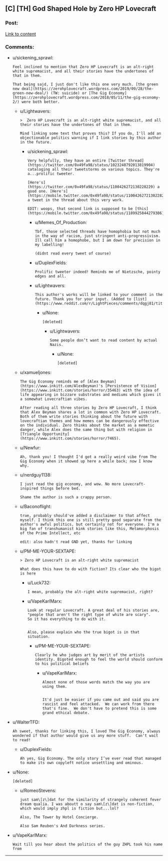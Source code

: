 ## [C] [TH] God Shaped Hole by Zero HP Lovecraft

### Post:

[Link to content](https://medium.com/@zerohplovecraft/god-shaped-hole-310434e9eb4)

### Comments:

- u/sickening_sprawl:
  ```
  Feel inclined to mention that Zero HP Lovecraft is an alt-right white supremacist, and all their stories have the undertones of that in them.

  That being sajd, I just don't like this one very much. [the green new deal](https://zerohplovecraft.wordpress.com/2019/09/28/the-green-new-deal/) (TW: suicide) or [The Gig Economy](https://zerohplovecraft.wordpress.com/2018/05/11/the-gig-economy-2/) were both better.
  ```

  - u/Lightwavers:
    ```
    >  Zero HP Lovecraft is an alt-right white supremacist, and all their stories have the undertones of that in them.

    Mind linking some text that proves this? If you do, I'll add an objectionable politics warning if I link stories by this author in the future.
    ```

    - u/sickening_sprawl:
      ```
      Very helpfully, they have an entire [Twitter thread](https://twitter.com/0x49fa98/status/1023248792013819904) cataloging all their tweetstorms on various topics. They're a...prolific tweeter.

      [Here's](https://twitter.com/0x49fa98/status/1100426272130228229) a good one. [Here's](https://mobile.twitter.com/0x49fa98/status/1100426272130228229) a tweet in the thread about this very work.

      EDIT: woops, that second link is supposed to be [this](https://mobile.twitter.com/0x49fa98/status/1189925844279386113)
      ```

      - u/Memes_Of_Production:
        ```
        Tbf, those selected threads have homophobia but not much in the way of racism, just stringent anti-progressivism. Ill call him a homophobe, but I am down for precision in my labelling!

        (didnt read every tweet of course)
        ```

      - u/DuplexFields:
        ```
        Prolific tweeter indeed! Reminds me of Nietzsche, pointy edges and all.
        ```

      - u/Lightwavers:
        ```
        This author's works will be linked to your comment in the future. Thank you for your input. (Added to [list](https://www.reddit.com/r/LightPieces/comments/dqgj81/title_list/f782f72/))
        ```

        - u/None:
          ```
          [deleted]
          ```

          - u/Lightwavers:
            ```
            Some people don’t want to read content by actual Nazis.
            ```

            - u/None:
              ```
              [deleted]
              ```

  - u/xamueljones:
    ```
    The Gig Economy reminds me of [Alex Beyman](https://www.inkitt.com/AlexBeyman)'s [Persistence of Vision](https://www.inkitt.com/stories/horror/35463) with the idea of life appearing in bizzare substrates and mediums which gives it a somewhat Lovecraftian vibes.

    After reading all three stories by Zero HP Lovecraft, I think that Alex Beyman shares a lot in common with Zero HP Lovecraft. Both of them write stories thinking about the future with lovecraftian themes and how memes can be dangerously effective on the individual. Zero thinks about the market as a memetic danger, while Alex does the same thing but with religion in [Triangle Opportunity](https://www.inkitt.com/stories/horror/7465).
    ```

  - u/Newfur:
    ```
    Ah, thank you! I thought I'd got a really weird vibe from The Gig Economy when it showed up here a while back; now I know why.
    ```

  - u/nerdguy1138:
    ```
    I just read the gig economy, and wow. No more Lovecraft-inspired things before bed.

    Shame the author is such a crappy person.
    ```

  - u/Baconoflight:
    ```
    true, probably should've added a disclaimer to that affect myself. I think this one is still pretty good separate from the author's awful politics, but certainly not for everyone. I'm a big fan of transhumanist kink stories like this, Metamorphosis of the Prime Intellect, etc

    edit: also hadn't read GND yet, thanks for linking
    ```

  - u/PM-ME-YOUR-SEXTAPE:
    ```
    > Zero HP Lovecraft is an alt-right white supremacist

    What does this have to do with fiction? Its clear who the bigot is here
    ```

    - u/Luck732:
      ```
      I mean, probably the alt-right white supremacist, right?
      ```

    - u/VapeKarlMarx:
      ```
      Look at regular Lovecraft. A great deal of his stories are, "people that aren't the right type of white are scary". 
      So it has everything to do with it.


      Also, please explain who the true bigot is in that situation.
      ```

      - u/PM-ME-YOUR-SEXTAPE:
        ```
        Clearly he who judges art by merit of the artists identity. Bigoted enough to feel the world should conform to his political beliefs
        ```

        - u/VapeKarlMarx:
          ```
          Almost none of those words match the way you are using them.


          It'd just be easier if you came out and said you are rascist and feel attacked.  We can work from there that's fine.  We don't have to pretend this is some grand ethical debate.
          ```

- u/WalterTFD:
  ```
  Ah sweet, thanks for linking this, I loved The Gig Economy, always wondered if that author would give us any more stuff.  Can't wait to read!
  ```

  - u/DuplexFields:
    ```
    Ah yes, Gig Economy. The only story I’ve ever read that managed to make its own copyleft notice unsettling and ominous.
    ```

- u/None:
  ```
  [deleted]
  ```

  - u/RomeoStevens:
    ```
    just sam\[z\]dat for the similarity of strangely coherent fever dream qualia. I was aboutt o say sam\[z\]dat is non-fiction, which would imply zhpl is fiction but...lol?

    Also, The Tower by Hotel Concierge.

    Also Sam Reuben's And Darkness series.
    ```

- u/VapeKarlMarx:
  ```
  Wait till you hear about the politics of the guy ZHPL took his name from
  ```

---

